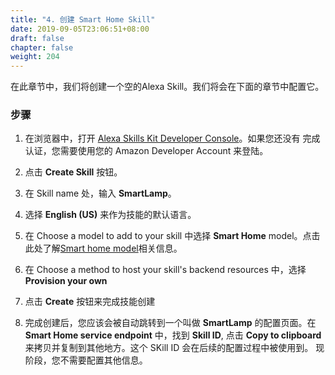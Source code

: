 ```yaml
---
title: "4. 创建 Smart Home Skill"
date: 2019-09-05T23:06:51+08:00
draft: false
chapter: false
weight: 204
---
```


在此章节中，我们将创建一个空的Alexa Skill。我们将会在下面的章节中配置它。

### 步骤

1. 在浏览器中，打开 [Alexa Skills Kit Developer Console](https://developer.amazon.com/alexa/console/ask)。如果您还没有
完成认证，您需要使用您的 Amazon Developer Account 来登陆。

1. 点击 **Create Skill** 按钮。

1. 在 Skill name 处，输入 **SmartLamp**。

1. 选择 **English (US)** 来作为技能的默认语言。

1. 在 Choose a model to add to your skill 中选择 **Smart Home** model。点击此处了解[Smart home model](/introduction/alexa-skill-model)相关信息。

1. 在 Choose a method to host your skill's backend resources 中，选择 **Provision your own**

1. 点击 **Create** 按钮来完成技能创建

1. 完成创建后，您应该会被自动跳转到一个叫做 **SmartLamp** 的配置页面。在 **Smart Home service endpoint** 中，找到 **Skill ID**,
点击 **Copy to clipboard** 来拷贝并复制到其他地方。这个 SKill ID 会在后续的配置过程中被使用到。 现阶段，您不需要配置其他信息。


